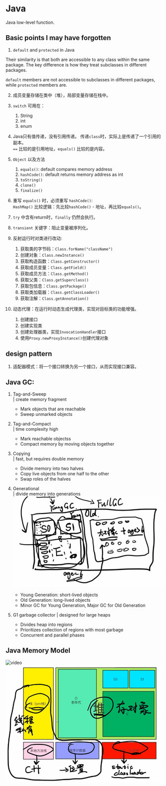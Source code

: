# Java

Java low-level function.

## Basic points I may have forgotten
1. `default` and `protected` in Java  

Their similarity is that both are accessible to any class within the same package.
The key difference is how they treat subclasses in different packages. 

`default` members are not accessible to subclasses in different packages, while `protected` members are.

2. 成员变量存储在类中（堆），局部变量存储在栈中。

3. `switch` 可用在：
   1. String
   2. int
   3. enum

4. Java只有值传递，没有引用传递。
   传递`class`时，实际上是传递了一个引用的副本。  
   `==` 比较的是引用地址，`equals()` 比较的是内容。

5. `Object` 以及方法
   1. `equals()`: default compares memory address
   2. `hashCode()`: default returns memory address as int
   3. `toString()`
   4. `clone()`
   5. `finalize()`

6. 重写 `equals()` 时，必须重写 `hashCode()`:  
`HashMap()` 比较逻辑：先比较`hashCode()` - 地址，再比较`equals()`。

7. `try` 中含有return时，`finally` 仍然会执行。
8. `transient` 关键字：阻止变量被序列化。
9. 反射运行时对类进行改动:
   1. 获取类的字节码：`Class.forName("className")`
   2. 创建对象：`Class.newInstance()`
   3. 获取构造函数：`Class.getConstructor()`
   4. 获取成员变量：`Class.getField()`
   5. 获取成员方法：`Class.getMethod()`
   6. 获取父类：`Class.getSuperclass()`
   7. 获取包信息：`Class.getPackage()`
   8. 获取类加载器：`Class.getClassLoader()`
   9. 获取注解：`Class.getAnnotation()`

10. 动态代理：在运行时动态生成代理类，实现对目标类的功能增强。
    1. 创建接口
    2. 创建实现类
    3. 创建处理器类，实现`InvocationHandler`接口
    4. 使用`Proxy.newProxyInstance()`创建代理对象

## design pattern
1. 适配器模式：将一个接口转换为另一个接口，从而实现接口兼容。



## Java GC:

1. Tag-and-Sweep  
| create memory fragment
   - Mark objects that are reachable
   - Sweep unmarked objects


2. Tag-and-Compact  
| time complexity high
   - Mark reachable objectss
   - Compact memory by moving objects together


3. Copying  
| fast, but requires double memory
   - Divide memory into two halves
   - Copy live objects from one half to the other
   - Swap roles of the halves

4. Generational  
| divide memory into generations
![Generational GC](./Images/Java%20GC.png)
   - Young Generation: short-lived objects
   - Old Generation: long-lived objects
   - Minor GC for Young Generation, Major GC for Old Generation

5. G1 garbage collector
| designed for large heaps
   - Divides heap into regions
   - Prioritizes collection of regions with most garbage
   - Concurrent and parallel phases

## Java Memory Model
![video](https://www.bilibili.com/video/BV12t411u726)
![Java Memory Model](./Images/Java%20Memory%20Model.png)

